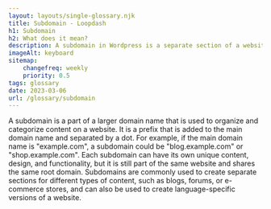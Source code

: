 ```yaml
--- 
layout: layouts/single-glossary.njk
title: Subdomain - Loopdash
h1: Subdomain
h2: What does it mean?
description: A subdomain in Wordpress is a separate section of a website that can be used to organize content or create a distinct area for a specific purpose, such as a blog or online store.
imageAlt: keyboard
sitemap:
	changefreq: weekly
	priority: 0.5
tags: glossary
date: 2023-03-06
url: /glossary/subdomain
---
```


A subdomain is a part of a larger domain name that is used to organize and categorize content on a website. It is a prefix that is added to the main domain name and separated by a dot. For example, if the main domain name is "example.com", a subdomain could be "blog.example.com" or "shop.example.com". Each subdomain can have its own unique content, design, and functionality, but it is still part of the same website and shares the same root domain. Subdomains are commonly used to create separate sections for different types of content, such as blogs, forums, or e-commerce stores, and can also be used to create language-specific versions of a website.
